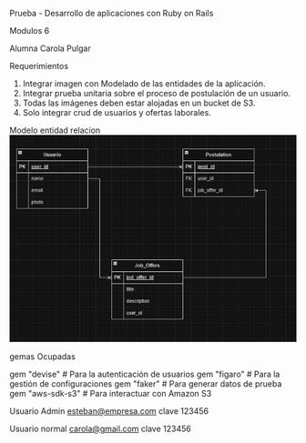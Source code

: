 Prueba - Desarrollo de aplicaciones con Ruby on Rails

Modulos 6

Alumna Carola Pulgar

Requerimientos
1. Integrar imagen con Modelado de las entidades de la aplicación.
2. Integrar prueba unitaria sobre el proceso de postulación de un usuario.
3. Todas las imágenes deben estar alojadas en un bucket de S3.
4. Solo integrar crud de usuarios y ofertas laborales.

Modelo entidad relacion
![alt text](image.png)


gemas Ocupadas

gem "devise" # Para la autenticación de usuarios
gem "figaro" # Para la gestión de configuraciones
gem "faker"  # Para generar datos de prueba
gem "aws-sdk-s3" # Para interactuar con Amazon S3

Usuario Admin esteban@empresa.com
clave  123456

Usuario normal carola@gmail.com 
clave 123456
